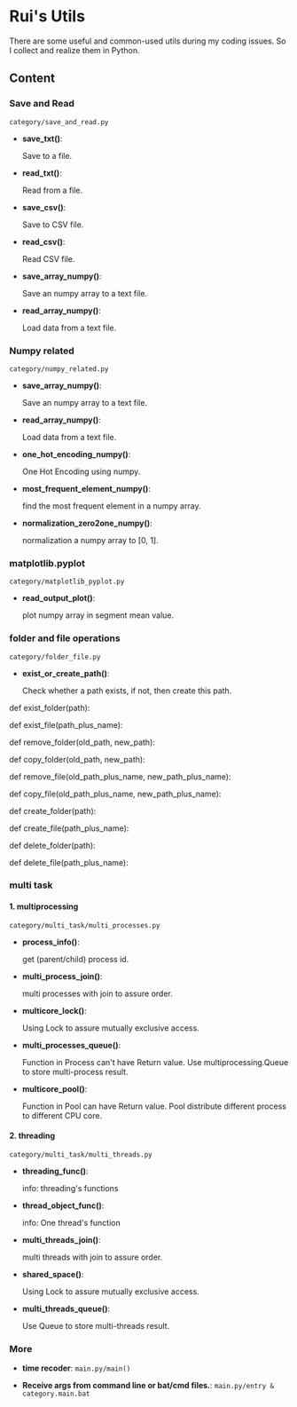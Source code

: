 # Rui's Utils

There are some useful and common-used utils during my coding issues. So I collect and realize them in Python.

## Content

### Save and Read

`category/save_and_read.py`

- **save_txt()**:

    Save to a file.

- **read_txt()**:

    Read from a file.

- **save_csv()**:

    Save to CSV file.

- **read_csv()**: 

    Read CSV file.

- **save_array_numpy()**: 

    Save an numpy array to a text file.

- **read_array_numpy()**:

    Load data from a text file.

### Numpy related

`category/numpy_related.py`

- **save_array_numpy()**:

    Save an numpy array to a text file.

- **read_array_numpy()**:

    Load data from a text file.

- **one_hot_encoding_numpy()**:

    One Hot Encoding using numpy.

- **most_frequent_element_numpy()**: 

    find the most frequent element in a numpy array.

- **normalization_zero2one_numpy()**:

    normalization a numpy array to [0, 1].

### matplotlib.pyplot

`category/matplotlib_pyplot.py`

- **read_output_plot()**: 

    plot numpy array in segment mean value.
    
### folder and file operations

`category/folder_file.py`

- **exist_or_create_path()**:

    Check whether a path exists, if not, then create this path.

def exist_folder(path):

def exist_file(path_plus_name):

def remove_folder(old_path, new_path):

def copy_folder(old_path, new_path):

def remove_file(old_path_plus_name, new_path_plus_name):

def copy_file(old_path_plus_name, new_path_plus_name):

def create_folder(path):

def create_file(path_plus_name):

def delete_folder(path):

def delete_file(path_plus_name):

### multi task

#### 1. multiprocessing

`category/multi_task/multi_processes.py`


- **process_info()**: 

    get (parent/child) process id.

- **multi_process_join()**: 

    multi processes with join to assure order.

- **multicore_lock()**: 

    Using Lock to assure mutually exclusive access.

- **multi_processes_queue()**: 

    Function in Process can't have Return value.
    Use multiprocessing.Queue to store multi-process result.

- **multicore_pool()**: 

    Function in Pool can have Return value.
    Pool distribute different process to different CPU core.
    
#### 2. threading

`category/multi_task/multi_threads.py`

- **threading_func()**: 

    info: threading's functions
    
- **thread_object_func()**: 

    info: One thread's function

- **multi_threads_join()**: 

    multi threads with join to assure order.

- **shared_space()**: 

    Using Lock to assure mutually exclusive access.
    
- **multi_threads_queue()**: 

    Use Queue to store multi-threads result.

### More

- **time recoder**: `main.py/main()`

- **Receive args from command line or bat/cmd files.**: `main.py/entry & category.main.bat`
